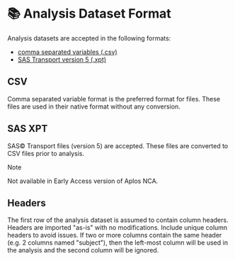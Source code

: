 # 📚 Analysis Dataset Format
Analysis datasets are accepted in the following formats:

-   [comma separated variables (.csv)](#csv)
-   [SAS Transport version 5 (.xpt)](#sas-xpt)

## CSV
Comma separated variable format is the preferred format for files. These files are used in their native format without any conversion. 

## SAS XPT
SAS&copy; Transport files (version 5) are accepted. These files are converted to CSV files prior to analysis. 
> [!NOTE] 
> Not available in Early Access version of Aplos NCA.

## Headers
The first row of the analysis dataset is assumed to contain column headers. Headers are imported "as-is" with no modifications. Include unique column headers to avoid issues. If two or more columns contain the same header (e.g. 2 columns named "subject"), then the left-most column will be used in the analysis and the second column will be ignored.
